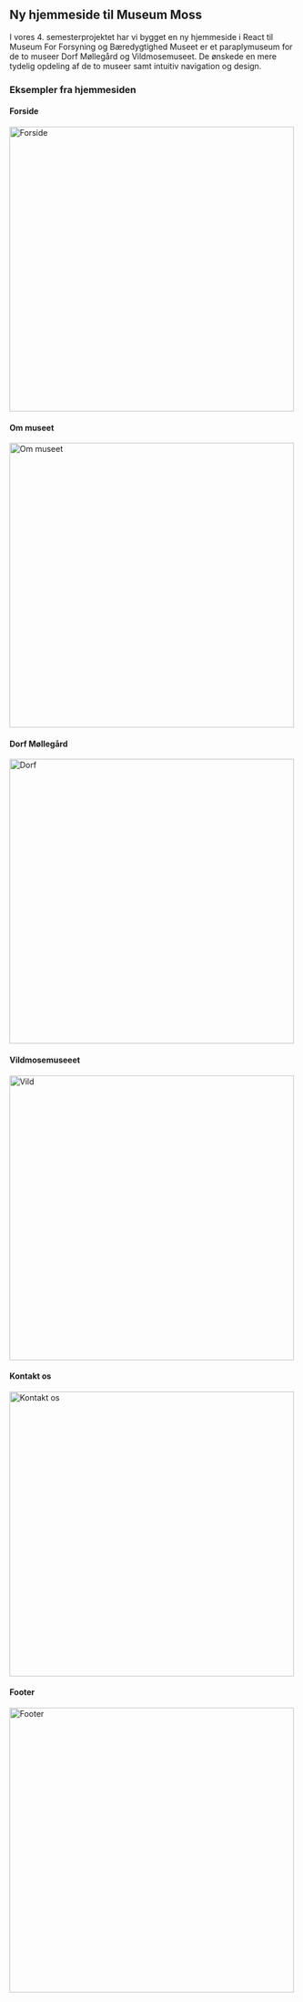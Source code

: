 ## Ny hjemmeside til Museum Moss
I vores 4. semesterprojektet har vi bygget en ny hjemmeside i React til Museum For Forsyning og Bæredygtighed
Museet er et paraplymuseum for de to museer Dorf Møllegård og Vildmosemuseet.
De ønskede en mere tydelig opdeling af de to museer samt intuitiv navigation og design. 

### Eksempler fra hjemmesiden
#### Forside
<img width="500" alt="Forside" src="https://github.com/user-attachments/assets/06e22ecb-810d-432a-8ec2-515189fe30af">

#### Om museet
<img width="500" alt="Om museet" src="https://github.com/user-attachments/assets/e7d6b46d-14fc-4d6c-a395-3dd5df8edb43">

#### Dorf Møllegård
<img width="500" alt="Dorf" src="https://github.com/user-attachments/assets/6eeb93f2-a402-49f8-be57-d417b05c93c4">

#### Vildmosemuseeet
<img width="500" alt="Vild" src="https://github.com/user-attachments/assets/7f24c091-f7b7-4464-80fa-89809727305e">

#### Kontakt os
<img width="500" alt="Kontakt os" src="https://github.com/user-attachments/assets/6de809b6-678b-43ab-aa3a-df71c4697c69">

#### Footer
<img width="500" alt="Footer" src="https://github.com/user-attachments/assets/456f5094-782e-4c93-8ca1-7689bcd52869">
